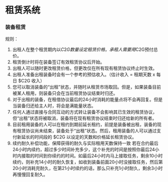 # 租赁系统

### 装备租赁

规则：

1. 出租人在整个租赁期内以$C2G数量设定租赁价格，承租人需要用$C2G预付总价。
2. 租赁倒计时将在装备签订有效租赁协议后开始。
3. 出租人可以随时更改租赁价格，但更改仅在所有现有租赁协议终止时生效。
4. 出租人准备出租装备时会有一个参考的预估收入。（估计收入 = 租期天数 x 每日 $C2G 收入）
5. 您可以取消装备的“出租”状态，并随时从租赁市场取回。但是，如果装备目前被某人租用，则装备只会在当前租赁协议结束时归还。
6. 对于出租的装备，在租借协议最后的24小时消耗的能量点将不会再回复。但是当装备归还给主人时，将会是满能量状态。
7. 任何人通过直接与合同互动的方式转让装备不会影响其已生效的租赁协议，但“出租”状态将被取消，装备将在现有租赁协议结束时归还给新的所有者。
8. 目前租用装备的人可以在租约到期前延长租约，前提是装备被出租，装备的现有租赁协议尚未结束，装备处于“出租”状态。然后，租用装备的人可以通过支付新延长的时间段的 $C2G 以设定的天数和价格延长租赁协议。
9. 续约耐久补偿功能，保障获得的耐久与实际租用天数保持一致 若在合约最后24小时内续约，超过多少时间补充多少，这个补充的时间是按照你最后24小时内接取的时间到你续约的时间。如最后24小时内马上接取任务，剩余10小时续约，则补充14小时的耐久恢复，如收到装备前面20小时没接取任务，然后第20小时消耗完耐久，在第21小时续约的话，那么只补充1小时耐久，剩余3小时再慢慢回复耐久。
